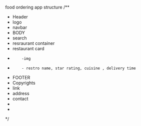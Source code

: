 food ordering app structure
/**
 * Header 
 *    logo
 *    navbar
 * BODY
 *    search
 *    resraurant container
 *    restaurant card
 *         -img
 *         - restro name, star rating, cuisine , delivery time
 * FOOTER
 *    Copyrights
 *    link
 *    address  
 *    contact
 * 
 *    
 */ 